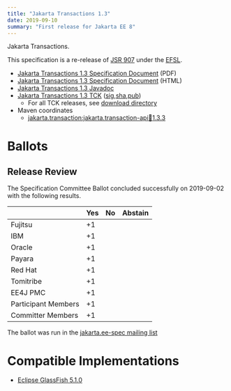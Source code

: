 ```yaml
---
title: "Jakarta Transactions 1.3"
date: 2019-09-10
summary: "First release for Jakarta EE 8"
---
```

Jakarta Transactions.

This specification is a re-release of [JSR 907](http://jcp.org/en/jsr/detail?id=907) under the [EFSL](https://www.eclipse.org/legal/efsl/).

* [Jakarta Transactions 1.3 Specification Document](./transactions-spec-1.3.pdf) (PDF)
* [Jakarta Transactions 1.3 Specification Document](./transactions-spec-1.3.html) (HTML)
* [Jakarta Transactions 1.3 Javadoc](./apidocs)
* [Jakarta Transactions 1.3 TCK](https://download.eclipse.org/jakartaee/transactions/1.3/jakarta-transactions-tck-1.3.0.zip) ([sig](https://download.eclipse.org/jakartaee/transactions/1.3/jakarta-transactions-tck-1.3.0.zip.sig),[sha](https://download.eclipse.org/jakartaee/transactions/1.3/jakarta-transactions-tck-1.3.0.zip.sha256),[pub](https://jakarta.ee/specifications/jakartaee-spec-committee.pub))
  * For all TCK releases, see [download directory](https://download.eclipse.org/jakartaee/transactions/1.3/)
* Maven coordinates
  * [jakarta.transaction:jakarta.transaction-api:jar:1.3.3](https://central.sonatype.com/artifact/jakarta.transaction/jakarta.transaction-api/1.3.3/jar)

# Ballots

## Release Review

The Specification Committee Ballot concluded successfully on 2019-09-02 with the following results.

|                       |  Yes    | No      | Abstain  |
|-----------------------|---------|---------|----------|
|Fujitsu                |   +1    |         |          |
|IBM                    |   +1    |         |          |
|Oracle                 |   +1    |         |          |
|Payara                 |   +1    |         |          |
|Red Hat                |   +1    |         |          |
|Tomitribe              |   +1    |         |          |
|EE4J PMC               |   +1    |         |          |
|Participant Members    |   +1    |         |          |
|Committer Members      |   +1    |         |          |

The ballot was run in the [jakarta.ee-spec mailing list](https://www.eclipse.org/lists/jakarta.ee-spec/msg00498.html)

# Compatible Implementations

* [Eclipse GlassFish 5.1.0](https://eclipse-ee4j.github.io/glassfish/)
